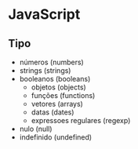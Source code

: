 # JavaScript

## Tipo
- números (numbers)
- strings (strings)
- booleanos (booleans)
    - objetos (objects)
    - funções (functions)
    - vetores (arrays)
    - datas (dates)
    - expressoes regulares (regexp)
- nulo (null)
- indefinido (undefined)

